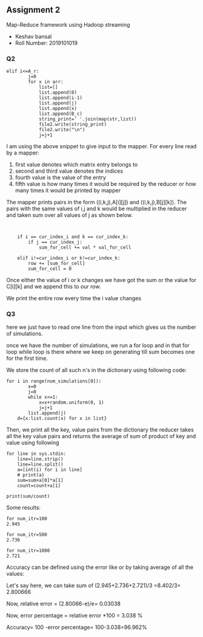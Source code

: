 ## Assignment 2



Map-Reduce framework using Hadoop streaming
- Keshav bansal 
- Roll Number: 2019101019

### Q2

```
elif i<=A_r:
        j=0
        for x in arr:
            list=[]
            list.append(0)
            list.append(i-1)
            list.append(j)
            list.append(x)
            list.append(B_c)
            string_print=' '.join(map(str,list))
            file2.write(string_print)
            file2.write("\n")
            j=j+1

```
I am using the above snippet to give input to the mapper.
For every line read by a mapper:
1. first value denotes which matrix entry belongs to
2. second and third value denotes the indices
3. fourth value is the value of the entry
4. fifth value is how many times it would be required by the reducer or how many times it would be printed by mapper

The mapper prints pairs in the form ((i,k,j),A[i][j]) and ((i,k,j),B[j][k]). The pairs with the same values of i,j and k would be multiplied in the reducer and taken sum over all values of j as shown below.
```


    if i == cur_index_i and k == cur_index_k:
        if j == cur_index_j:
            sum_for_cell += val * val_for_cell  

    elif i!=cur_index_i or k!=cur_index_k: 
        row += [sum_for_cell] 
        sum_for_cell = 0  

```
Once either the value of i or k changes we have got the sum or the value for C[i][k] and we append this to our row.

We print the entire row every time the i value changes


### Q3

here we just have to read one line from the input which gives us the number of simulations.

once we have the number of simulations, we run a for loop and in that for loop while loop is there where we keep on generating till sum becomes one for the first time.

We store the count of all such n's in the dictionary using following code:
```
for i in range(num_simulations[0]):
        x=0
        j=0
        while x<=1:
            x=x+random.uniform(0, 1)
            j=j+1
        list.append(j)
    d={x:list.count(x) for x in list}
```

Then, we print all the key, value pairs from the dictionary 
the reducer takes all the key value pairs and returns the average of sum of product of key and value using following

```
for line in sys.stdin:
    line=line.strip()
    line=line.split()
    a=[int(i) for i in line]
    # print(a)
    sum=sum+a[0]*a[1]
    count=count+a[1]

print(sum/count)
```
Some results:
```
for num_itr=100
2.945
```
```
for num_itr=500
2.736
```
```
for num_itr=1000
2.721
```

Accuracy can be defined using the error like or by taking average of all the values:

Let's say here, we can take sum of (2.945+2.736+2.721)/3 =8.402/3= 2.800666

Now, relative error = (2.80066-e)/e= 0.03038

Now, error percentage = relative error *100
= 3.038 %

Accuracy= 100 -error percentage= 100-3.038=96.962%